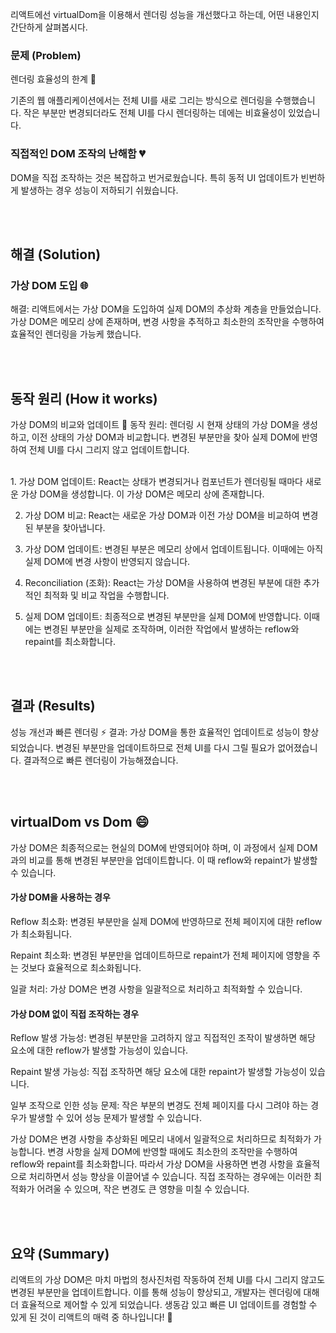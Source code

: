 리액트에선 virtualDom을 이용해서 렌더링 성능을 개선했다고 하는데, 어떤 내용인지 간단하게 살펴봅시다.


### 문제 (Problem)
렌더링 효율성의 한계 🚀

기존의 웹 애플리케이션에서는 전체 UI를 새로 그리는 방식으로 렌더링을 수행했습니다. 작은 부분만 변경되더라도 전체 UI를 다시 렌더링하는 데에는 비효율성이 있었습니다.

### 직접적인 DOM 조작의 난해함 💔

DOM을 직접 조작하는 것은 복잡하고 번거로웠습니다. 
특히 동적 UI 업데이트가 빈번하게 발생하는 경우 성능이 저하되기 쉬웠습니다.

<br/>
<br/>


## 해결 (Solution)

### 가상 DOM 도입 🌐
해결: 리액트에서는 가상 DOM을 도입하여 실제 DOM의 추상화 계층을 만들었습니다. 
가상 DOM은 메모리 상에 존재하며, 변경 사항을 추적하고 최소한의 조작만을 수행하여 효율적인 렌더링을 가능케 했습니다.

<br/>
<br/>


## 동작 원리 (How it works)

가상 DOM의 비교와 업데이트 🔄
동작 원리: 렌더링 시 현재 상태의 가상 DOM을 생성하고, 이전 상태의 가상 DOM과 비교합니다. 변경된 부분만을 찾아 실제 DOM에 반영하여 전체 UI를 다시 그리지 않고 업데이트합니다.

<br/>
1. 가상 DOM 업데이트: React는 상태가 변경되거나 컴포넌트가 렌더링될 때마다 새로운 가상 DOM을 생성합니다. 이 가상 DOM은 메모리 상에 존재합니다.

2. 가상 DOM 비교: React는 새로운 가상 DOM과 이전 가상 DOM을 비교하여 변경된 부분을 찾아냅니다.

3. 가상 DOM 업데이트: 변경된 부분은 메모리 상에서 업데이트됩니다. 이때에는 아직 실제 DOM에 변경 사항이 반영되지 않습니다.

4. Reconciliation (조화): React는 가상 DOM을 사용하여 변경된 부분에 대한 추가적인 최적화 및 비교 작업을 수행합니다.

5. 실제 DOM 업데이트: 최종적으로 변경된 부분만을 실제 DOM에 반영합니다. 이때에는 변경된 부분만을 실제로 조작하며, 
이러한 작업에서 발생하는 reflow와 repaint를 최소화합니다.




<br/>
<br/>

## 결과 (Results)
성능 개선과 빠른 렌더링 ⚡
결과: 가상 DOM을 통한 효율적인 업데이트로 성능이 향상되었습니다. 
변경된 부분만을 업데이트하므로 전체 UI를 다시 그릴 필요가 없어졌습니다. 
결과적으로 빠른 렌더링이 가능해졌습니다.

<br/>
<br/>



## virtualDom vs Dom 😄


가상 DOM은 최종적으로는 현실의 DOM에 반영되어야 하며, 이 과정에서 실제 DOM과의 비교를 통해 변경된 부분만을 업데이트합니다. 이 때 reflow와 repaint가 발생할 수 있습니다.

#### 가상 DOM을 사용하는 경우

Reflow 최소화: 변경된 부분만을 실제 DOM에 반영하므로 전체 페이지에 대한 reflow가 최소화됩니다.

Repaint 최소화: 변경된 부분만을 업데이트하므로 repaint가 전체 페이지에 영향을 주는 것보다 효율적으로 최소화됩니다.

일괄 처리: 가상 DOM은 변경 사항을 일괄적으로 처리하고 최적화할 수 있습니다.

#### 가상 DOM 없이 직접 조작하는 경우

Reflow 발생 가능성: 변경된 부분만을 고려하지 않고 직접적인 조작이 발생하면 해당 요소에 대한 reflow가 발생할 가능성이 있습니다.

Repaint 발생 가능성: 직접 조작하면 해당 요소에 대한 repaint가 발생할 가능성이 있습니다.

일부 조작으로 인한 성능 문제: 작은 부분의 변경도 전체 페이지를 다시 그려야 하는 경우가 발생할 수 있어 성능 문제가 발생할 수 있습니다.


가상 DOM은 변경 사항을 추상화된 메모리 내에서 일괄적으로 처리하므로 최적화가 가능합니다. 변경 사항을 실제 DOM에 반영할 때에도 최소한의 조작만을 수행하여 reflow와 repaint를 최소화합니다. 따라서 가상 DOM을 사용하면 변경 사항을 효율적으로 처리하면서 성능 향상을 이끌어낼 수 있습니다. 직접 조작하는 경우에는 이러한 최적화가 어려울 수 있으며, 작은 변경도 큰 영향을 미칠 수 있습니다.

<br/>
<br/>

## 요약 (Summary)
리액트의 가상 DOM은 마치 마법의 청사진처럼 작동하여 전체 UI를 다시 그리지 않고도 변경된 부분만을 업데이트합니다. 
이를 통해 성능이 향상되고, 개발자는 렌더링에 대해 더 효율적으로 제어할 수 있게 되었습니다. 생동감 있고 빠른 UI 업데이트를 경험할 수 있게 된 것이 리액트의 매력 중 하나입니다! 🚀

